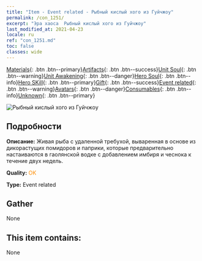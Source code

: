 ```yaml
---
title: "Item - Event related - Рыбный кислый хого из Гуйчжоу"
permalink: /con_1251/
excerpt: "Эра хаоса  Рыбный кислый хого из Гуйчжоу"
last_modified_at: 2021-04-23
locale: ru
ref: "con_1251.md"
toc: false
classes: wide
---
```

 [Materials](/ItemsRU/){: .btn .btn--primary}[Artifacts](/ItemsRU/Artifacts/){: .btn .btn--success}[Unit Soul](/ItemsRU/UnitSoul/){: .btn .btn--warning}[Unit Awakening](/ItemsRU/UnitAwakening/){: .btn .btn--danger}[Hero Soul](/ItemsRU/HeroSoul/){: .btn .btn--info}[Hero SKill](/ItemsRU/HeroSkill/){: .btn .btn--primary}[Gift](/ItemsRU/Gift/){: .btn .btn--success}[Event related](/ItemsRU/Events/){: .btn .btn--warning}[Avatars](/ItemsRU/Avatars/){: .btn .btn--danger}[Consumables](/ItemsRU/Consumables/){: .btn .btn--info}[Unknown](/ItemsRU/Unknown/){: .btn .btn--primary}

 ![Рыбный кислый хого из Гуйчжоу](/images/t/i_81533331.png)

## Подробности
 **Описание:** Живая рыба с удаленной требухой, вываренная в основе из дикорастущих помидоров и паприки, которые предварительно настаиваются в гаолянской водке с добавлением имбиря и чеснока к течение двух недель.

 **Quality:** <span style="color: #FF8C00">OK</span>

 **Type:** Event related

## Gather

  None

## This item contains:

  None


